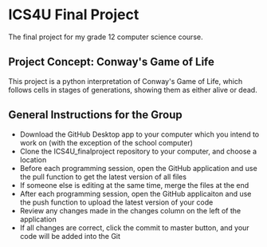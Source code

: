 # ICS4U Final Project
The final project for my grade 12 computer science course.

## Project Concept: Conway's Game of Life
This project is a python interpretation of Conway's Game of Life, which follows cells in stages of generations, showing them as either alive or dead.

## General Instructions for the Group
- Download the GitHub Desktop app to your computer which you intend to work on (with the exception of the school computer)
- Clone the ICS4U_finalproject repository to your computer, and choose a location
- Before each programming session, open the GitHub application and use the pull function to get the latest version of all files
- If someone else is editing at the same time, merge the files at the end
- After each programming session, open the GitHub applicaiton and use the push function to upload the latest version of your code
- Review any changes made in the changes column on the left of the application
- If all changes are correct, click the commit to master button, and your code will be added into the Git
